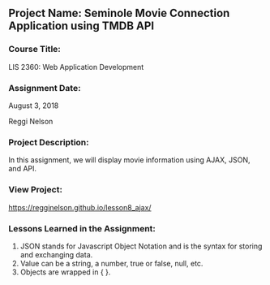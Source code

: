 ## Project Name:  Seminole Movie Connection Application using TMDB API

### Course Title:
LIS 2360:  Web Application Development

### Assignment Date:  
August 3, 2018

Reggi Nelson

### Project Description:
In this assignment, we will display movie information using AJAX, JSON, and API.

### View Project:
https://regginelson.github.io/lesson8_ajax/

### Lessons Learned in the Assignment:
1. JSON stands for Javascript Object Notation and is the syntax for storing and exchanging data.
2. Value can be a string, a number, true or false, null, etc.
3. Objects are wrapped in { }.
